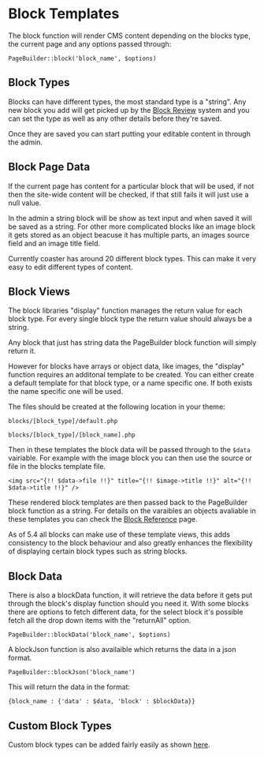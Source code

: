 # Block Templates

The block function will render CMS content depending on the blocks type, the current page and any options passed through:

`PageBuilder::block('block_name', $options)`

## Block Types

Blocks can have different types, the most standard type is a "string". Any new block you add will get picked up by the [Block Review](review.md) system and you can set the type as well as any other details before they're saved.

Once they are saved you can start putting your editable content in through the admin.

## Block Page Data

If the current page has content for a particular block that will be used, if not then the site-wide content will be checked, if that still fails it will just use a null value.

In the admin a string block will be show as text input and when saved it will be saved as a string. For other more complicated blocks like an image block it gets stored as an object beacuse it has multiple parts, an images source field and an image title field.

Currently coaster has around 20 different block types. This can make it very easy to edit different types of content.

## Block Views

The block libraries "display" function manages the return value for each block type. For every single block type the return value should always be a string.

Any block that just has string data the PageBuilder block function will simply return it.

However for blocks have arrays or object data, like images, the "display" function requires an additonal template to be created. You can either create a default template for that block type, or a name specific one. If both exists the name specific one will be used.

The files should be created at the following location in your theme:

`blocks/[block_type]/default.php`

`blocks/[block_type]/[block_name].php`

Then in these templates the block data will be passed through to the `$data` vairiable. For example with the image block you can then use the source or file in the blocks template file.

```
<img src="{!! $data->file !!}" title="{!! $image->title !!}" alt="{!! $data->title !!}" />
```

These rendered block templates are then passed back to the PageBuilder block function as a string. For details on the varaibles an objects avaliable in these templates you can check the [Block Reference](../blocks/type.md) page. 

As of 5.4 all blocks can make use of these template views, this adds consistency to the block behaviour and also greatly enhances the flexibility of displaying certain block types such as string blocks.

## Block Data

There is also a blockData function, it will retrieve the data before it gets put through the block's display function should you need it. With some blocks there are options to fetch different data, for the select block it's possible fetch all the drop down items with the "returnAll" option. 

`PageBuilder::blockData('block_name', $options)`

A blockJson function is also availaible which returns the data in a json format. 

`PageBuilder::blockJson('block_name')`

This will return the data in the format:

`{block_name : {'data' : $data, 'block' : $blockData}}`

## Custom Block Types 

Custom block types can be added fairly easily as shown [here](../blocks/custom.md).
